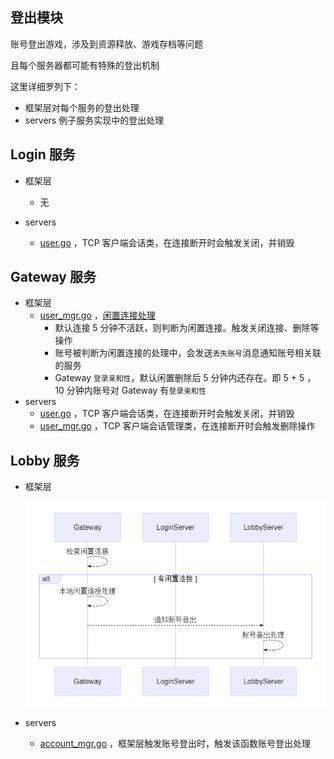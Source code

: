 ## 登出模块

账号登出游戏，涉及到资源释放、游戏存档等问题

且每个服务器都可能有特殊的登出机制

这里详细罗列下：
- 框架层对每个服务的登出处理
- servers 例子服务实现中的登出处理


## Login 服务

- 框架层
  - 无

- servers
  - [user.go](../services/login/user.go) ，TCP 客户端会话类，在连接断开时会触发关闭，并销毁

## Gateway 服务

- 框架层
  - [user_mgr.go](../internal/components/node/gateway/user_mgr.go) ，[闲置连接处理](框架层功能-闲置连接处理.md)
    - 默认连接 5 分钟不活跃，则判断为闲置连接。触发关闭连接、删除等操作
    - 账号被判断为闲置连接的处理中，会发送`丢失账号`消息通知账号相关联的服务
    - Gateway `登录亲和性`，默认闲置删除后 5 分钟内还存在。即 5 + 5 ， 10 分钟内账号对 Gateway 有`登录亲和性`
- servers
  - [user.go](../services/gateway/user.go) ，TCP 客户端会话类，在连接断开时会触发关闭，并销毁
  - [user_mgr.go](../services/gateway/user_mgr.go) ，TCP 客户端会话管理类，在连接断开时会触发删除操作


## Lobby 服务

- 框架层

  ![图](assets/logout.png)

- servers
  - [account_mgr.go](../services/lobby/account_mgr.go) ，框架层触发账号登出时，触发该函数账号登出处理
